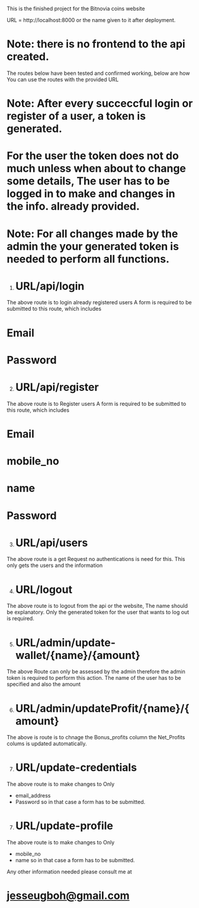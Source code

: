 This is the finished project for the Bitnovia coins website

URL = http://localhost:8000 or the name given to it after deployment.

# Note: there is no frontend to the api created.

The routes below have been tested and confirmed working, below are how You can use the routes with the provided URL


# Note: After every succeccful login or register of a user, a token is generated. 
# For the user the token does not do much unless when about to change some details, The user has to be logged in to make and changes in the info. already provided.
# Note: For all changes made by the admin the your generated token is needed to perform all functions.


1. # URL/api/login 
The above route is to login already registered users 
A form is required to be submitted to this route, which includes
# Email
# Password


2. # URL/api/register
The above route is to Register users 
A form is required to be submitted to this route, which includes
# Email
# mobile_no
# name
# Password


3. # URL/api/users
The above route is a get Request no authentications is need for this.
This only gets the users and the information


4. # URL/logout
The above route is to logout from the api or the website,
The name should be explanatory.
Only the generated token for the user that wants to log out is required.

5. # URL/admin/update-wallet/{name}/{amount}
The above Route can only be assessed by the admin therefore the admin token is required to perform this action.
The name of the user has to be specified and also the amount


6. # URL/admin/updateProfit/{name}/{amount}
The above is route is to chnage the Bonus_profits column
the Net_Profits colums is updated automatically.


7. # URL/update-credentials
The above route is to make changes to Only
- email_address
- Password
so in that case a form has to be submitted.


7. # URL/update-profile
The above route is to make changes to Only
- mobile_no
- name
so in that case a form has to be submitted.



Any other information needed please consult me at 
# jesseugboh@gmail.com

